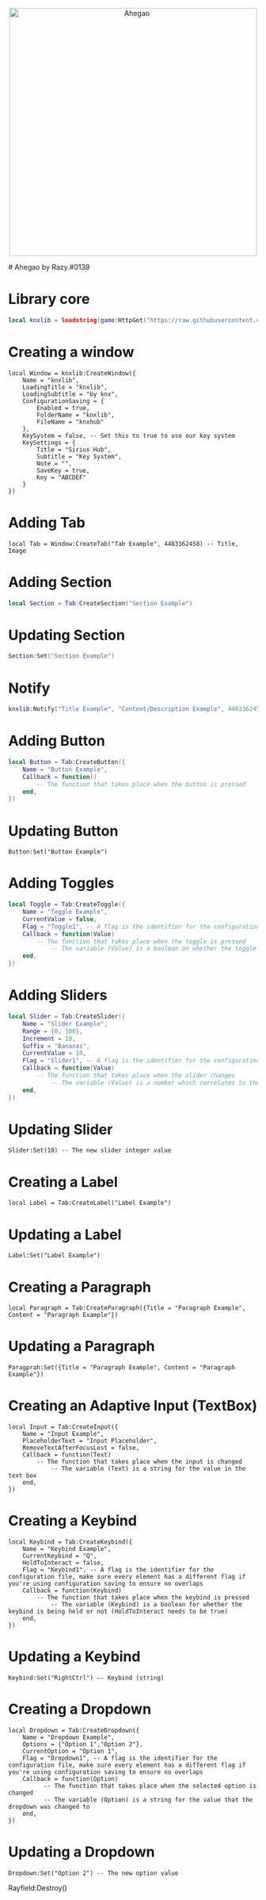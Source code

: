 <p align="center">
    <img src="https://media.tenor.com/ojPOglrv2AEAAAAM/ahegao.gif" alt="Ahegao" width="500">
</p>
# Ahegao by Razy.#0139

# Library core

```lua
local knxlib = loadstring(game:HttpGet("https://raw.githubusercontent.com/Seeyyyira/newera/main/library.lua"))()
```


# Creating a window
```
local Window = knxlib:CreateWindow({
	Name = "knxlib",
	LoadingTitle = "knxlib",
	LoadingSubtitle = "by knx",
	ConfigurationSaving = {
		Enabled = true,
		FolderName = "knxlib",
		FileName = "knxhub"
	},
	KeySystem = false, -- Set this to true to use our key system
	KeySettings = {
		Title = "Sirius Hub",
		Subtitle = "Key System",
		Note = "",
		SaveKey = true,
		Key = "ABCDEF"
	}
})
```
# Adding Tab
```
local Tab = Window:CreateTab("Tab Example", 4483362458) -- Title, Image
```

# Adding Section
```lua
local Section = Tab:CreateSection("Section Example")
```

# Updating Section
```lua
Section:Set("Section Example")
```

# Notify
```lua
knxlib:Notify("Title Example", "Content/Description Example", 4483362458) -- Title, Content, Image
```

# Adding Button 
```lua
local Button = Tab:CreateButton({
	Name = "Button Example",
	Callback = function()
		-- The function that takes place when the button is pressed
	end,
})
```

# Updating Button
```
Button:Set("Button Example")
```

# Adding Toggles
```lua
local Toggle = Tab:CreateToggle({
	Name = "Toggle Example",
	CurrentValue = false,
	Flag = "Toggle1", -- A flag is the identifier for the configuration file, make sure every element has a different flag if you're using configuration saving to ensure no overlaps
	Callback = function(Value)
		-- The function that takes place when the toggle is pressed
    		-- The variable (Value) is a boolean on whether the toggle is true or false
	end,
})
```

# Adding Sliders
```lua
local Slider = Tab:CreateSlider({
	Name = "Slider Example",
	Range = {0, 100},
	Increment = 10,
	Suffix = "Bananas",
	CurrentValue = 10,
	Flag = "Slider1", -- A flag is the identifier for the configuration file, make sure every element has a different flag if you're using configuration saving to ensure no overlaps
	Callback = function(Value)
		-- The function that takes place when the slider changes
    		-- The variable (Value) is a number which correlates to the value the slider is currently at
	end,
})
```

# Updating Slider
```
Slider:Set(10) -- The new slider integer value
```

# Creating a Label
```
local Label = Tab:CreateLabel("Label Example")
```

# Updating a Label
```
Label:Set("Label Example")
```

# Creating a Paragraph
```
local Paragraph = Tab:CreateParagraph({Title = "Paragraph Example", Content = "Paragraph Example"})
```

# Updating a Paragraph
```
Paragprah:Set({Title = "Paragraph Example", Content = "Paragraph Example"})
```

# Creating an Adaptive Input (TextBox)
```
local Input = Tab:CreateInput({
	Name = "Input Example",
	PlaceholderText = "Input Placeholder",
	RemoveTextAfterFocusLost = false,
	Callback = function(Text)
		-- The function that takes place when the input is changed
    		-- The variable (Text) is a string for the value in the text box
	end,
})
```

# Creating a Keybind
```
local Keybind = Tab:CreateKeybind({
	Name = "Keybind Example",
	CurrentKeybind = "Q",
	HoldToInteract = false,
	Flag = "Keybind1", -- A flag is the identifier for the configuration file, make sure every element has a different flag if you're using configuration saving to ensure no overlaps
	Callback = function(Keybind)
		-- The function that takes place when the keybind is pressed
    		-- The variable (Keybind) is a boolean for whether the keybind is being held or not (HoldToInteract needs to be true)
	end,
})
```

# Updating a Keybind
```
Keybind:Set("RightCtrl") -- Keybind (string)
```

# Creating a Dropdown
```
local Dropdown = Tab:CreateDropdown({
	Name = "Dropdown Example",
	Options = {"Option 1","Option 2"},
	CurrentOption = "Option 1",
	Flag = "Dropdown1", -- A flag is the identifier for the configuration file, make sure every element has a different flag if you're using configuration saving to ensure no overlaps
	Callback = function(Option)
	  	  -- The function that takes place when the selected option is changed
    	  -- The variable (Option) is a string for the value that the dropdown was changed to
	end,
})
```

# Updating a Dropdown
```
Dropdown:Set("Option 2") -- The new option value
```

Rayfield:Destroy()
